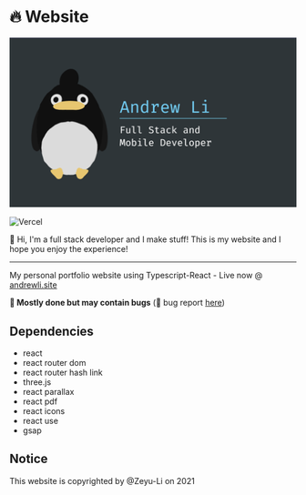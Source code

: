 # 🔥 Website

[![preview](public/preview.png)](https://andrewli.site/)

<!--- Figma: https://www.figma.com/file/mkZXmrdOTVMlf9WKscBTjd/Portfolio-Website --->

![Vercel](https://vercelbadge.vercel.app/api/Zeyu-Li/lit-website?style=for-the-badge)

👋 Hi, I'm a full stack developer and I make stuff! This is my website and I hope you enjoy the experience! 

---

My personal portfolio website using Typescript-React - Live now @ [andrewli.site](https://andrewli.site/)

**🚧 Mostly done but may contain bugs** (🐛 bug report [here](https://github.com/Zeyu-Li/lit-website/issues))

## Dependencies

* react
* react router dom
* react router hash link
* three.js
* react parallax
* react pdf
* react icons
* react use
* gsap

## Notice

This website is copyrighted by @Zeyu-Li on 2021

